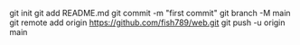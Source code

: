 git init
git add README.md
git commit -m "first commit"
git branch -M main
git remote add origin https://github.com/fish789/web.git
git push -u origin main